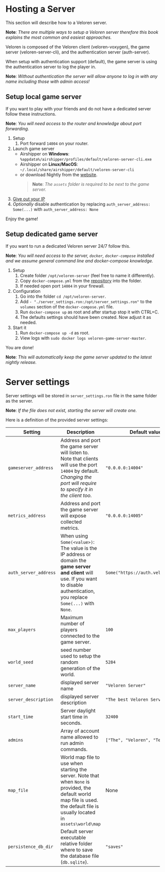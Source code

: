 # Hosting a Server

This section will describe how to a Veloren server.<br/>

**Note**: _There are multiple ways to setup a Veloren server therefore this book explains the most common and easiest approaches._

Veloren is composed of the Veloren client (veloren-voxygen), the game server (veloren-server-cli),
and the authentication server (auth-server).

When setup with authentication support (default), the game server is using the authentication server to log the player in.

**Note**: _Without authentication the server will allow anyone to log in with any name including those with admin access!_

## Setup local game server

If you want to play with your friends and do not have a dedicated server follow these instructions.

**Note**: _You will need access to the router and knowledge about port forwarding._

1. Setup
   1. Port forward `14004` on your router.
2. Launch game server
   - Airshipper on **Windows**: `%appdata%/airshipper/profiles/default/veloren-server-cli.exe`
   - Airshipper on **Linux/MacOS**: `~/.local/share/airshipper/default/veloren-server-cli`
   - or download Nightly from the [website](https://veloren.net/download).
     > **Note**: _The `assets` folder is required to be next to the game server._
3. [Give out your IP](https://www.showmyipaddress.eu/)
4. _Optionally_ disable authentication by replacing `auth_server_address: Some(...)` with `auth_server_address: None`

Enjoy the game!

## Setup dedicated game server

If you want to run a dedicated Veloren server 24/7 follow this.<br/>

**Note**: _You will need access to the server, `docker`, `docker-compose` installed and we assume general command line and docker-compose knowledge._

1. Setup
   1. Create folder `/opt/veloren-server` (feel free to name it differently).
   2. Copy `docker-compose.yml` from the [repository](https://gitlab.com/veloren/veloren/-/blob/master/server-cli/docker-compose.yml) into the folder.
   3. If needed open port `14004` in your firewall.
2. Configuration
   1. Go into the folder `cd /opt/veloren-server`.
   2. Add `- "./server_settings.ron:/opt/server_settings.ron"` to the `volumes` section of the `docker-compose.yml` file.
   3. Run `docker-compose up` as root and after startup stop it with CTRL+C.
   4. The defaults settings should have been created. Now adjust it as needed.
3. Start it
   1. Run `docker-compose up -d` as root.
   2. View logs with `sudo docker logs veloren-game-server-master`.

You are done!

**Note**: _This will automatically keep the game server updated to the latest nightly release._

# Server settings

Server settings will be stored in `server_settings.ron` file in the same folder as the server.

**Note**: _If the file does not exist, starting the server will create one._

Here is a definition of the provided server settings:

| Setting               | Description                                                                                                                                                                            | Default value                      |
| --------------------- | -------------------------------------------------------------------------------------------------------------------------------------------------------------------------------------- | ---------------------------------- |
| `gameserver_address`  | Address and port the game server will listen to. Note that clients will use the port `14004` by default. _Changing the port will require to specify it in the client too._             | `"0.0.0.0:14004"`                  |
| `metrics_address`     | Address and port the game server will expose collected metrics.                                                                                                                        | `"0.0.0.0:14005"`                  |
| `auth_server_address` | When using `Some(<value>)`: The value is the IP address or domain the **game server and client** will use. If you want to disable authentication, you replace `Some(...)` with `None`. | `Some("https://auth.veloren.net")` |
| `max_players`         | Maximum number of players connected to the game server.                                                                                                                                | `100`                              |
| `world_seed`          | seed number used to setup the random generation of the world.                                                                                                                          | `5284`                             |
| `server_name`         | displayed server name                                                                                                                                                                  | `"Veloren Server"`                 |
| `server_description`  | displayed server description                                                                                                                                                           | `"The best Veloren Server"`        |
| `start_time`          | Server daylight start time in seconds.                                                                                                                                                 | `32400`                            |
| `admins`              | Array of account name allowed to run admin commands.                                                                                                                                   | `["The", "Veloren", "Team"]`       |
| `map_file`            | World map file to use when starting the server. Note that when `None` is provided, the default world map file is used. the default file is usually located in `assets\world\map`       | None                               |
| `persistence_db_dir`  | Default server executable relative folder where to save the database file (`db.sqlite`).                                                                                               | `"saves"`                          |
